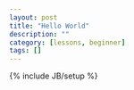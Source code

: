 ```yaml
---
layout: post
title: "Hello World"
description: ""
category: [lessons, beginner] 
tags: []
---
```

{% include JB/setup %}
